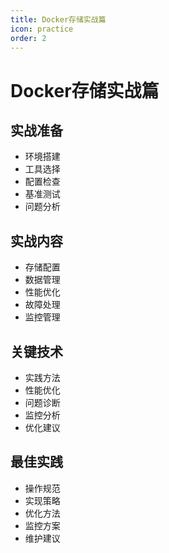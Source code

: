 ```yaml
---
title: Docker存储实战篇
icon: practice
order: 2
---
```


# Docker存储实战篇

## 实战准备
- 环境搭建
- 工具选择
- 配置检查
- 基准测试
- 问题分析

## 实战内容
- 存储配置
- 数据管理
- 性能优化
- 故障处理
- 监控管理

## 关键技术
- 实践方法
- 性能优化
- 问题诊断
- 监控分析
- 优化建议

## 最佳实践
- 操作规范
- 实现策略
- 优化方法
- 监控方案
- 维护建议
